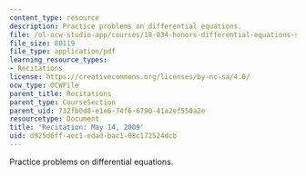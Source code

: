```yaml
---
content_type: resource
description: Practice problems on differential equations.
file: /ol-ocw-studio-app/courses/18-034-honors-differential-equations-spring-2009/d925d6ffaec1edadbac108c172524dcb_MIT18_034s09_rec18_rec0514.pdf
file_size: 80119
file_type: application/pdf
learning_resource_types:
- Recitations
license: https://creativecommons.org/licenses/by-nc-sa/4.0/
ocw_type: OCWFile
parent_title: Recitations
parent_type: CourseSection
parent_uid: 732fb0d8-e1e6-74f6-6790-41a2ef550a2e
resourcetype: Document
title: 'Recitation: May 14, 2009'
uid: d925d6ff-aec1-edad-bac1-08c172524dcb
---
```

Practice problems on differential equations.